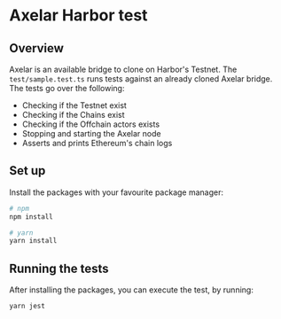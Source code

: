 # Axelar Harbor test

## Overview

Axelar is an available bridge to clone on Harbor's Testnet. The `test/sample.test.ts` runs tests against an already cloned Axelar bridge. The tests go over the following: 

- Checking if the Testnet exist
- Checking if the Chains exist
- Checking if the Offchain actors exists
- Stopping and starting the Axelar node
- Asserts and prints Ethereum's chain logs

## Set up
Install the packages with your favourite package manager:

```bash
# npm
npm install

# yarn
yarn install
```

## Running the tests
After installing the packages, you can execute the test, by running:

```bash
yarn jest
```